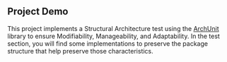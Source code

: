 ## Project Demo

This project implements a Structural Architecture test using the [ArchUnit](https://www.archunit.org/) library to ensure Modifiability, Manageability, and Adaptability. In the test section, you will find some implementations to preserve the package structure that help preserve those characteristics.